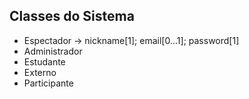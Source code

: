 ## Classes do Sistema

- Espectador -> nickname[1]; email[0...1]; password[1]
- Administrador
- Estudante
- Externo
- Participante